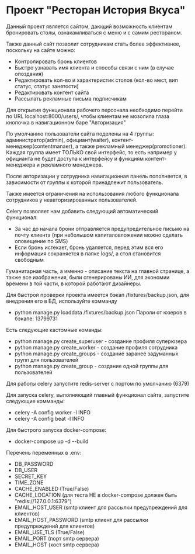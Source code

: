# Проект "Ресторан История Вкуса"

Данный проект является сайтом, дающий возможность клиентам бронировать столы,
ознакамливаться с меню и с самим рестораном.

Также данный сайт позволит сотрудникам стать более эффективнее, поскольку
на сайте можно:

- Контролировать бронь клиентов
- Быстро узнавать имя клиента и способы связи с ним (в случае опоздания)
- Редактировать кол-во и характеристик столов (кол-во мест, вип статус, статус занятости)
- Редактировать контент сайта
- Рассылать рекламные письма подписчикам

Для открытия функционала рабочего персонала необходимо перейти по URL localhost:8000/users/, чтобы клиентам не мозолила глаза кнопочка в навигационном баре "Авторизация"

По умолчанию пользователи сайта поделены на 4 группы: администратор(admin), официант(waiter), контент-менеджер(contentmanaer),
а также рекламный менеджер(promotioner). Каждая группа имеет ТОЛЬКО свой интерфейс, то есть например у официанта не будет доступа
к интерфейсу и функциям контент-менеджера и рекламного менеджера.

После авторизации у сотрудника навигационная панель пополняется, в зависимости от группы к которой принадлежит пользователь.

Также имеется ограничения на использования любого функционала сотрудников у неавторизированных пользователей.
 
Celery позволяет нам добавить следующий автоматический функционал:

- За час до начала брони отправляется предупредительное письмо на почту клиента (при небольшом капиталовложении можно сделать оповещение по SMS)
- Если бронь истекает, бронь удаляется, перед этим вся его информация сохраняется в папке logs/, а стол становится свободным

Гуманитарная часть, а именно - описание текста на главной странице, а также все изображения, были сгенерированы ИИ, для
экономии времени в той части, в которой работают дизайнеры.

Для быстрой проверки проекта имеется бэкап /fixtures/backup.json, для внедрения его в БД, используйте комманду
- python manage.py loaddata /fixtures/backup.json
Пароли от юзеров в бэкапе: 13799731

Есть следующие кастомные команды:
- python manage.py create_superuser - создание профиля суперюзера
- python manage.py create_worker - создание профиля сотрудника
- python manage.py create_groups - создание заранее задуманных групп для пользователей
- python manage.py create_group - создание одной группы для пользователей

Для работы celery запустите redis-server с портом по умолчанию (6379)

Для запуска celery, выполняющий главный функционал сайта, запустите следующие комманды:

- celery -A config worker -l INFO
- celery -A config beat -l INFO

Для быстрого запуска docker-compose:
- docker-compose up -d --build 

Перечень переменных в .env:
- DB_PASSWORD
- DB_USER
- SECRET_KEY
- TIME_ZONE
- CACHE_ENABLED (True/False)
- CACHE_LOCATION (для теста НЕ в docker-compose должен быть "redis://127.0.0.1:6379")
- EMAIL_HOST_USER (smtp клиент для рассылки предупреждений для клиентов)
- EMAIL_HOST_PASSWORD (smtp клиент для рассылки предупреждений для клиентов)
- EMAIL_USE_TLS (True/False)
- EMAIL_PORT (порт smtp сервера)
- EMAIL_HOST (хост smtp сервера)
